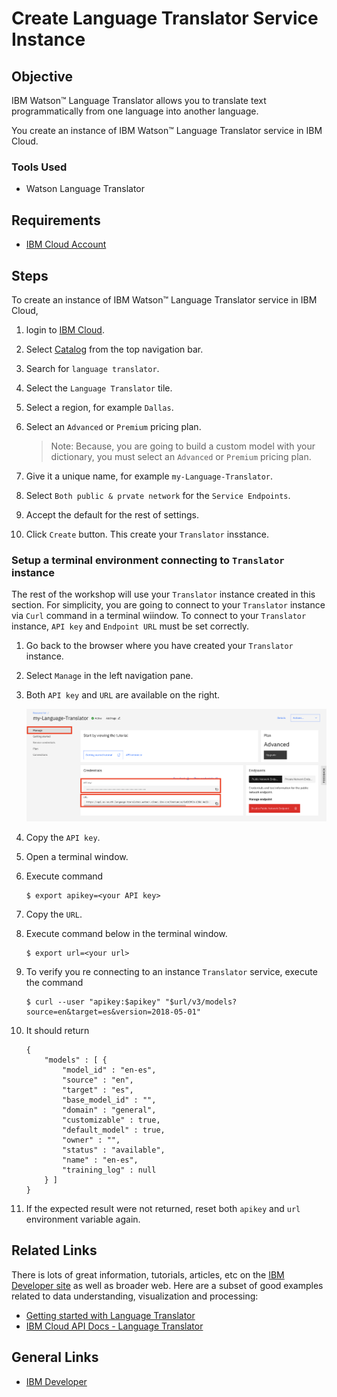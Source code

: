 # Create Language Translator Service Instance


## Objective

IBM Watson™ Language Translator allows you to translate text programmatically from one language into another language.

You create an instance of IBM Watson™ Language Translator service in IBM Cloud.


### Tools Used

- Watson Language Translator


## Requirements

- [IBM Cloud Account](https://cloud.ibm.com)


## Steps

To create an instance of IBM Watson™ Language Translator service in IBM Cloud,

1. login to [IBM Cloud](https://cloud.ibm.com).

1. Select [Catalog](https://cloud.ibm.com/catalog) from the top navigation bar.

1. Search for `language translator`.

1. Select the `Language Translator` tile.

1. Select a region, for example `Dallas`.

1. Select an `Advanced` or `Premium` pricing plan.

    > Note: Because, you are going to build a custom model with your dictionary, you must select an `Advanced` or `Premium` pricing plan.

1. Give it a unique name, for example `my-Language-Translator`.

1. Select `Both public & prvate network` for the `Service Endpoints`.

1. Accept the default for the rest of settings.

1. Click `Create` button. This create your `Translator` insstance.


### Setup a terminal environment connecting to `Translator` instance 

The rest of the workshop will use your `Translator` instance created in this section. For simplicity, you are going to connect to your `Translator` instance via `Curl` command in a terminal wiindow. To connect to your `Translator` instance, `API key` and `Endpoint URL` must be set correctly.

1. Go back to the browser where you have created your `Translator` instance.

1. Select `Manage` in the left navigation pane.

1. Both `API key` and `URL` are available on the right.

    ![Translator service](docs/images/translator-service.png)

1. Copy the `API key`.

1. Open a terminal window.

1. Execute command

    ```
    $ export apikey=<your API key>
    ```

1. Copy the `URL`.

1. Execute command below in the terminal window.

    ```
    $ export url=<your url>
    ```

1. To verify you re connecting to an instance `Translator` service, execute the command

    ```
    $ curl --user "apikey:$apikey" "$url/v3/models?source=en&target=es&version=2018-05-01"
    ```

1. It should return

    ```
    {
        "models" : [ {
            "model_id" : "en-es",
            "source" : "en",
            "target" : "es",
            "base_model_id" : "",
            "domain" : "general",
            "customizable" : true,
            "default_model" : true,
            "owner" : "",
            "status" : "available",
            "name" : "en-es",
            "training_log" : null
        } ]
    }
    ```

1. If the expected result were not returned, reset both `apikey` and `url` environment variable again.


## Related Links

There is lots of great information, tutorials, articles, etc on the [IBM Developer site](https://developer.ibm.com) as well as broader web. Here are a subset of good examples related to data understanding, visualization and processing:

- [Getting started with Language Translator](https://cloud.ibm.com/docs/language-translator?topic=language-translator-gettingstarted)
- [IBM Cloud API Docs - Language Translator](https://cloud.ibm.com/apidocs/language-translator)


## General Links

- [IBM Developer](https://developer.ibm.com)
